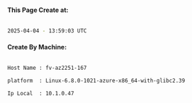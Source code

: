 
   
#### This Page Create at:

```bash

2025-04-04 - 13:59:03 UTC

```

#### Create By Machine:

```bash

Host Name : fv-az2251-167

platform  : Linux-6.8.0-1021-azure-x86_64-with-glibc2.39

Ip Local  : 10.1.0.47

```

